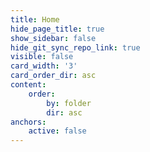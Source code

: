 ```yaml
---
title: Home
hide_page_title: true
show_sidebar: false
hide_git_sync_repo_link: true
visible: false
card_width: '3'
card_order_dir: asc
content:
    order:
        by: folder
        dir: asc
anchors:
    active: false
---
```


